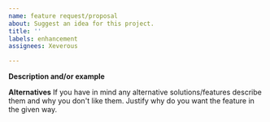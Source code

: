 ```yaml
---
name: feature request/proposal
about: Suggest an idea for this project.
title: ''
labels: enhancement
assignees: Xeverous

---
```


**Description and/or example**

**Alternatives**
If you have in mind any alternative solutions/features describe them and why you don't like them. Justify why do you want the feature in the given way.
